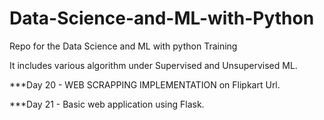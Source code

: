 # Data-Science-and-ML-with-Python
Repo for the Data Science and ML with python Training

It includes various algorithm under Supervised and Unsupervised ML.

***Day 20 - WEB SCRAPPING IMPLEMENTATION on Flipkart Url.

***Day 21 - Basic web application using Flask.

